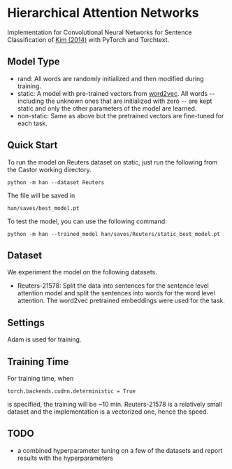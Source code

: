 # Hierarchical Attention Networks

Implementation for Convolutional Neural Networks for Sentence Classification of [Kim (2014)](https://arxiv.org/abs/1408.5882) with PyTorch and Torchtext.

## Model Type

- rand: All words are randomly initialized and then modified during training.
- static: A model with pre-trained vectors from [word2vec](https://code.google.com/archive/p/word2vec/). All words -- including the unknown ones that are initialized with zero -- are kept static and only the other parameters of the model are learned.
- non-static: Same as above but the pretrained vectors are fine-tuned for each task.



## Quick Start

To run the model on Reuters dataset on static, just run the following from the Castor working directory.

```
python -m han --dataset Reuters 
```

The file will be saved in

```
han/saves/best_model.pt
```

To test the model, you can use the following command.

```
python -m han --trained_model han/saves/Reuters/static_best_model.pt 
```

## Dataset

We experiment the model on the following datasets.

- Reuters-21578: Split the data into sentences for the sentence level attention model and split the sentences into words for the word level attention. The word2vec pretrained embeddings were used for the task.

## Settings

Adam is used for training.

## Training Time

For training time, when

```
torch.backends.cudnn.deterministic = True
```

is specified, the training will be ~10 min. Reuters-21578 is a relatively small dataset and the implementation is a vectorized one, hence the speed. 



## TODO
- a combined hyperparameter tuning on a few of the datasets and report results with the hyperparameters
